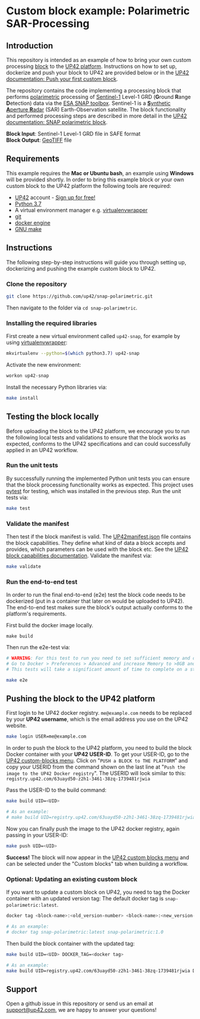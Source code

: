 # Custom block example: Polarimetric SAR-Processing
## Introduction

This repository is intended as an example of how to bring your own custom processing
[block](https://docs.up42.com/getting-started/core-concepts.html#blocks) to the [UP42 platform](https://up42.com). 
Instructions on how to set up, dockerize and push your block to UP42 are provided below or in the 
[UP42 documentation: Push your first custom block](https://docs.up42.com/getting-started/first-custom-block.html#).

The repository contains the code implementing a processing block that performs 
[polarimetric](https://en.wikipedia.org/wiki/Polarimetry) processing of 
[Sentinel-1](https://earth.esa.int/web/guest/missions/esa-operational-eo-missions/sentinel-1) Level-1 GRD 
(**G**round **R**ange **D**etection) data via the [ESA SNAP toolbox](http://step.esa.int/main/toolboxes/snap/). 
Sentinel-1 is a [**S**ynthetic **A**perture **R**adar](https://www.sandia.gov/radar/what_is_sar/index.html) (SAR) 
Earth-Observation satellite. The block functionality and performed processing steps are described in more detail in 
the [UP42 documentation: SNAP polarimetric block](https://docs.up42.com/up42-blocks/processing/snap-polarimetric.html).

**Block Input**: Sentinel-1 Level-1 GRD file in SAFE format   
**Block Output**: [GeoTIFF](https://en.wikipedia.org/wiki/GeoTIFF) file


## Requirements

This example requires the **Mac or Ubuntu bash**, an example using **Windows** will be provided shortly.
In order to bring this example block or your own custom block to the UP42 platform the following tools are required:


 - [UP42](https://up42.com) account -  [Sign up for free!]((https://up42.com))
 - [Python 3.7](https://python.org/downloads)
 - A virtual environment manager e.g. [virtualenvwrapper](https://virtualenvwrapper.readthedocs.io/en/latest/)
 - [git](https://git-scm.com/)
 - [docker engine](https://docs.docker.com/engine/)
 - [GNU make](https://www.gnu.org/software/make/)
 
 
## Instructions

The following step-by-step instructions will guide you through setting up, dockerizing and pushing the example custom 
block to UP42.

### Clone the repository

```bash
git clone https://github.com/up42/snap-polarimetric.git
```

Then navigate to the folder via `cd snap-polarimetric`.

### Installing the required libraries

First create a new virtual environment called `up42-snap`, for example by using 
[virtualenvwrapper](https://virtualenvwrapper.readthedocs.io/en/latest/):

```bash
mkvirtualenv --python=$(which python3.7) up42-snap
```

Activate the new environment:

```bash
workon up42-snap
```

Install the necessary Python libraries via:

```bash
make install
```

## Testing the block locally

Before uploading the block to the UP42 platform, we encourage you to run the following local tests and validations to 
ensure that the block works as expected, conforms to the UP42 specifications and can could successfully applied in an 
UP42 workflow.

### Run the unit tests

By successfully running the implemented Python unit tests you can ensure that the block processing functionality works 
as expected. This project uses [pytest](https://docs.pytest.org/en/latest/) for testing, which was installed in 
the previous step. Run the unit tests via:

```bash
make test
```

### Validate the manifest

Then test if the block manifest is valid. The 
[UP42manifest.json](https://github.com/up42/snap-polarimetric/blob/master/blocks/snap-polarimetric/UP42Manifest.json)
file contains the block capabilities. They define what kind of data a block accepts and provides, which parameters 
can be used with the block etc. See the 
[UP42 block capabilities documentation](https://docs.up42.com/reference/capabilities.html?highlight=capabilities). 
Validate the manifest via:

```bash
make validate
```

### Run the end-to-end test

In order to run the final end-to-end (e2e) test the block code needs to be dockerized (put in a container that later on
would be uploaded to UP42). The end-to-end test makes sure the block's output actually conforms to the platform's 
requirements. 

First build the docker image locally.

```
make build
```

Then run the e2e-test via:

```bash
# WARNING: For this test to run you need to set sufficient memory and disk capacity in your docker setup. 
# Go to Docker > Preferences > Advanced and increase Memory to >8GB and Swap to >2GB. 
# This tests will take a significant amount of time to complete on a standard machine! Please be patient.

make e2e
```


## Pushing the block to the UP42 platform

First login to he UP42 docker registry. `me@example.com` needs to be replaced by your **UP42 username**, 
which is the email address you use on the UP42 website.

```bash
make login USER=me@example.com
```

In order to push the block to the UP42 platform, you need to build the block Docker container with your **UP42 USER-ID**. 
To get your USER-ID, go to the [UP42 custom-blocks menu](https://console.up42.com/custom-blocks). 
Click on "`PUSH a BLOCK to THE PLATFORM`" and copy your USERID from the command shown on the last line at 
"`Push the image to the UP42 Docker registry`". The USERID will look similar to this: 
`registry.up42.com/63uayd50-z2h1-3461-38zq-1739481rjwia`

Pass the USER-ID to the build command:

```bash
make build UID=<UID>

# As an example:
# make build UID=registry.up42.com/63uayd50-z2h1-3461-38zq-1739481rjwia
```

Now you can finally push the image to the UP42 docker registry, again passing in your USER-ID:

```bash
make push UID=<UID>
```

**Success!** The block will now appear in the [UP42 custom blocks menu](https://console.up42.com/custom-blocks/) and can
be selected under the "Custom blocks" tab when building a workflow.


### Optional: Updating an existing custom block

If you want to update a custom block on UP42, you need to tag the Docker container with an updated version tag:
The default docker tag is `snap-polarimetric:latest`.

```bash
docker tag <block-name>:<old_version-number> <block-name>:<new_version-number> 

# As an example:
# docker tag snap-polarimetric:latest snap-polarimetric:1.0
```

Then build the block container with the updated tag:

```bash
make build UID=<UID> DOCKER_TAG=<docker tag>

# As an example:
make build UID=registry.up42.com/63uayd50-z2h1-3461-38zq-1739481rjwia DOCKER_TAG=snap-polarimetric:1.0
```


## Support

Open a github issue in this repository or send us an email at [support@up42.com](mailto:support@up42.com), 
we are happy to answer your questions!
